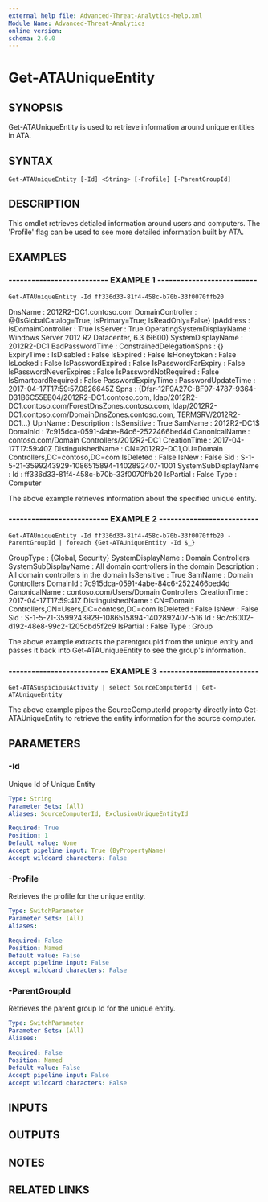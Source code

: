 ```yaml
---
external help file: Advanced-Threat-Analytics-help.xml
Module Name: Advanced-Threat-Analytics
online version: 
schema: 2.0.0
---
```


# Get-ATAUniqueEntity

## SYNOPSIS
Get-ATAUniqueEntity is used to retrieve information around unique entities in ATA.

## SYNTAX

```
Get-ATAUniqueEntity [-Id] <String> [-Profile] [-ParentGroupId]
```

## DESCRIPTION
This cmdlet retrieves detialed information around users and computers.
The 'Profile' flag can be used to see more detailed information built by ATA.

## EXAMPLES

### -------------------------- EXAMPLE 1 --------------------------
```
Get-ATAUniqueEntity -Id ff336d33-81f4-458c-b70b-33f0070ffb20
```

DnsName                    : 2012R2-DC1.contoso.com
DomainController           : @{IsGlobalCatalog=True; IsPrimary=True; IsReadOnly=False}
IpAddress                  :
IsDomainController         : True
IsServer                   : True
OperatingSystemDisplayName : Windows Server 2012 R2 Datacenter, 6.3 (9600)
SystemDisplayName          : 2012R2-DC1
BadPasswordTime            :
ConstrainedDelegationSpns  : {}
ExpiryTime                 :
IsDisabled                 : False
IsExpired                  : False
IsHoneytoken               : False
IsLocked                   : False
IsPasswordExpired          : False
IsPasswordFarExpiry        : False
IsPasswordNeverExpires     : False
IsPasswordNotRequired      : False
IsSmartcardRequired        : False
PasswordExpiryTime         :
PasswordUpdateTime         : 2017-04-17T17:59:57.0826645Z
Spns                       : {Dfsr-12F9A27C-BF97-4787-9364-D31B6C55EB04/2012R2-DC1.contoso.com, ldap/2012R2-DC1.contoso.com/ForestDnsZones.contoso.com,
                             ldap/2012R2-DC1.contoso.com/DomainDnsZones.contoso.com, TERMSRV/2012R2-DC1...}
UpnName                    :
Description                :
IsSensitive                : True
SamName                    : 2012R2-DC1$
DomainId                   : 7c915dca-0591-4abe-84c6-2522466bed4d
CanonicalName              : contoso.com/Domain Controllers/2012R2-DC1
CreationTime               : 2017-04-17T17:59:40Z
DistinguishedName          : CN=2012R2-DC1,OU=Domain Controllers,DC=contoso,DC=com
IsDeleted                  : False
IsNew                      : False
Sid                        : S-1-5-21-3599243929-1086515894-1402892407-1001
SystemSubDisplayName       :
Id                         : ff336d33-81f4-458c-b70b-33f0070ffb20
IsPartial                  : False
Type                       : Computer

The above example retrieves information about the specified unique entity.

### -------------------------- EXAMPLE 2 --------------------------
```
Get-ATAUniqueEntity -Id ff336d33-81f4-458c-b70b-33f0070ffb20 -ParentGroupId | foreach {Get-ATAUniqueEntity -Id $_}
```

GroupType            : {Global, Security}
SystemDisplayName    : Domain Controllers
SystemSubDisplayName : All domain controllers in the domain
Description          : All domain controllers in the domain
IsSensitive          : True
SamName              : Domain Controllers
DomainId             : 7c915dca-0591-4abe-84c6-2522466bed4d
CanonicalName        : contoso.com/Users/Domain Controllers
CreationTime         : 2017-04-17T17:59:41Z
DistinguishedName    : CN=Domain Controllers,CN=Users,DC=contoso,DC=com
IsDeleted            : False
IsNew                : False
Sid                  : S-1-5-21-3599243929-1086515894-1402892407-516
Id                   : 9c7c6002-d192-48e8-99c2-1205cbd5f2c9
IsPartial            : False
Type                 : Group

The above example extracts the parentgroupid from the unique entity and passes it back into Get-ATAUniqueEntity to see the group's information.

### -------------------------- EXAMPLE 3 --------------------------
```
Get-ATASuspiciousActivity | select SourceComputerId | Get-ATAUniqueEntity
```

The above example pipes the SourceComputerId property directly into Get-ATAUniqueEntity to retrieve the entity information for the source computer.

## PARAMETERS

### -Id
Unique Id of Unique Entity

```yaml
Type: String
Parameter Sets: (All)
Aliases: SourceComputerId, ExclusionUniqueEntityId

Required: True
Position: 1
Default value: None
Accept pipeline input: True (ByPropertyName)
Accept wildcard characters: False
```

### -Profile
Retrieves the profile for the unique entity.

```yaml
Type: SwitchParameter
Parameter Sets: (All)
Aliases: 

Required: False
Position: Named
Default value: False
Accept pipeline input: False
Accept wildcard characters: False
```

### -ParentGroupId
Retrieves the parent group Id for the unique entity.

```yaml
Type: SwitchParameter
Parameter Sets: (All)
Aliases: 

Required: False
Position: Named
Default value: False
Accept pipeline input: False
Accept wildcard characters: False
```

## INPUTS

## OUTPUTS

## NOTES

## RELATED LINKS

